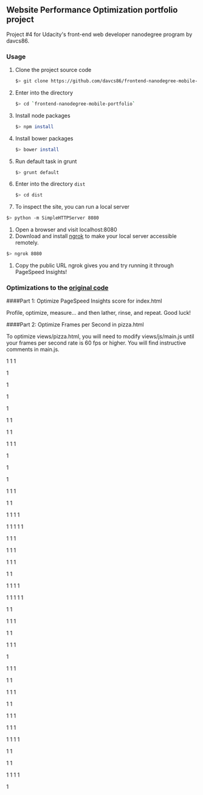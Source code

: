 ## Website Performance Optimization portfolio project

Project #4 for Udacity's front-end web developer nanodegree program by davcs86.

### Usage

1. Clone the project source code

    ```bash
    $> git clone https://github.com/davcs86/frontend-nanodegree-mobile-portfolio.git
    ```

1. Enter into the directory

    ```bash
    $> cd `frontend-nanodegree-mobile-portfolio`
    ```

1. Install node packages

    ```bash
    $> npm install
    ```

1. Install bower packages

    ```bash
    $> bower install
    ```

1. Run default task in grunt

    ```bash
    $> grunt default
    ```

1. Enter into the directory `dist`

    ```bash
    $> cd dist
    ```

1. To inspect the site, you can run a local server

  ```bash
  $> python -m SimpleHTTPServer 8080
  ```

1. Open a browser and visit localhost:8080
1. Download and install [ngrok](https://ngrok.com/) to make your local server accessible remotely.

  ``` bash
  $> ngrok 8080
  ```

1. Copy the public URL ngrok gives you and try running it through PageSpeed Insights!


### Optimizations to the [original code](https://github.com/udacity/frontend-nanodegree-mobile-portfolio)

####Part 1: Optimize PageSpeed Insights score for index.html

Profile, optimize, measure... and then lather, rinse, and repeat. Good luck!

####Part 2: Optimize Frames per Second in pizza.html

To optimize views/pizza.html, you will need to modify views/js/main.js until your frames per second rate is 60 fps or higher. You will find instructive comments in main.js. 

 

















































































































































































































































































































































1
1
1




























































1


















1


















1










1










1
1




1
1



1
1
1
























1










1







1









1
1
1










1
1









1
1
1
1














1
1
1
1
1



1
1
1




1
1
1














1
1
1







1
1











1
1
1
1















1
1
1
1
1








1
1


1
1
1

















1
1





























1
1
1































































1



1
1
1












1
1


1
1
1














1
1





1
1
1















1
1
1



1
1
1
1













1
1


1
1




1
1
1
1



1









































































































































































































































































































































































































































































































































































